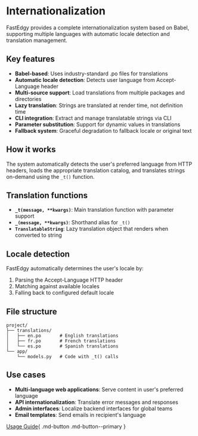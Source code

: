 # Internationalization

FastEdgy provides a complete internationalization system based on Babel, supporting multiple languages with automatic locale detection and translation management.

## Key features

- **Babel-based**: Uses industry-standard .po files for translations
- **Automatic locale detection**: Detects user language from Accept-Language header
- **Multi-source support**: Load translations from multiple packages and directories
- **Lazy translation**: Strings are translated at render time, not definition time
- **CLI integration**: Extract and manage translatable strings via CLI
- **Parameter substitution**: Support for dynamic values in translations
- **Fallback system**: Graceful degradation to fallback locale or original text

## How it works

The system automatically detects the user's preferred language from HTTP headers, loads the appropriate translation catalog, and translates strings on-demand using the `_t()` function.

## Translation functions

- **`_t(message, **kwargs)`**: Main translation function with parameter support
- **`_(message, **kwargs)`**: Shorthand alias for `_t()`
- **`TranslatableString`**: Lazy translation object that renders when converted to string

## Locale detection

FastEdgy automatically determines the user's locale by:

1. Parsing the Accept-Language HTTP header
2. Matching against available locales
3. Falling back to configured default locale

## File structure

```
project/
├── translations/
│   ├── en.po       # English translations
│   ├── fr.po       # French translations
│   └── es.po       # Spanish translations
└── app/
    └── models.py   # Code with _t() calls
```

## Use cases

- **Multi-language web applications**: Serve content in user's preferred language
- **API internationalization**: Translate error messages and responses
- **Admin interfaces**: Localize backend interfaces for global teams
- **Email templates**: Send emails in recipient's language

[Usage Guide](guide.md){ .md-button .md-button--primary }
